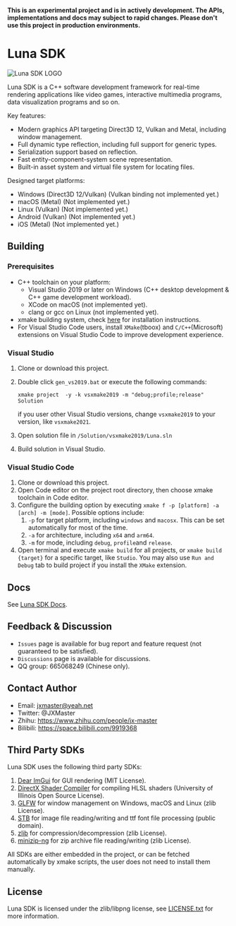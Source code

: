 **This is an experimental project and is in actively development. The APIs, implementations and docs may subject to rapid changes. Please don't use this project in production environments.**

# Luna SDK

![Luna SDK LOGO](https://www.lunasdk.org/logo.png)

Luna SDK is a C++ software development framework for real-time rendering applications like video games, interactive multimedia programs, data visualization programs and so on.

Key features:

* Modern graphics API targeting Direct3D 12, Vulkan and Metal, including window management.
* Full dynamic type reflection, including full support for generic types.
* Serialization support based on reflection.
* Fast entity-component-system scene representation.
* Built-in asset system and virtual file system for locating files.

Designed target platforms:

* Windows (Direct3D 12/Vulkan) (Vulkan binding not implemented yet.)
* macOS (Metal) (Not implemented yet.)
* Linux (Vulkan) (Not implemented yet.)
* Android (Vulkan) (Not implemented yet.)
* iOS (Metal) (Not implemented yet.)

## Building

### Prerequisites
* C++ toolchain on your platform:
    * Visual Studio 2019 or later on Windows (C++ desktop development & C++ game development workload).
    * XCode on macOS (not implemented yet).
    * clang or gcc on Linux (not implemented yet).
* xmake building system, check [here](https://xmake.io/#/guide/installation) for installation instructions.
* For Visual Studio Code users, install `XMake`(tboox) and `C/C++`(Microsoft) extensions on Visual Studio Code to improve development experience.

### Visual Studio
1. Clone or download this project.
1. Double click `gen_vs2019.bat` or execute the following commands:

    ``` xmake project  -y -k vsxmake2019 -m "debug;profile;release" Solution ```

    if you user other Visual Studio versions, change `vsxmake2019` to your version, like `vsxmake2021`.

1. Open solution file in `/Solution/vsxmake2019/Luna.sln`
1. Build solution in Visual Studio.

### Visual Studio Code
1. Clone or download this project.
1. Open Code editor on the project root directory, then choose xmake toolchain in Code editor.
1. Configure the building option by executing `xmake f -p [platform] -a [arch] -m [mode]`. Possible options include:
   1. `-p` for target platform, including `windows` and `macosx`. This can be set automatically for most of the time.
   1. `-a` for architecture, including `x64` and `arm64`. 
   1. `-m` for mode, including `debug`, `profile`and `release`.
1. Open terminal and execute `xmake build` for all projects, or `xmake build {target}` for a specific target, like `Studio`. You may also use `Run and Debug` tab to build project if you install the `XMake` extension.

## Docs 
See [Luna SDK Docs](https://www.lunasdk.org).

## Feedback & Discussion
* `Issues` page is available for bug report and feature request (not guaranteed to be satisfied).
* `Discussions` page is available for discussions.
* QQ group: 665068249 (Chinese only).

## Contact Author
* Email: jxmaster@yeah.net
* Twitter: @JXMaster
* Zhihu: https://www.zhihu.com/people/jx-master
* Bilibili: https://space.bilibili.com/9919368

## Third Party SDKs
Luna SDK uses the following third party SDKs:
1. [Dear ImGui](https://github.com/ocornut/imgui) for GUI rendering (MIT License).
1. [DirectX Shader Compiler](https://github.com/microsoft/DirectXShaderCompiler) for compiling HLSL shaders (University of Illinois Open Source License).
1. [GLFW](https://github.com/glfw/glfw) for window management on Windows, macOS and Linux (zlib License).
1. [STB](https://github.com/nothings/stb) for image file reading/writing and ttf font file processing (public domain).
1. [zlib](https://github.com/madler/zlib) for compression/decompression (zlib License).
1. [minizip-ng](https://github.com/zlib-ng/minizip-ng) for zip archive file reading/writing (zlib License).

All SDKs are either embedded in the project, or can be fetched automatically by xmake scripts, the user does not need to install them manually.

## License
Luna SDK is licensed under the zlib/libpng license, see [LICENSE.txt](./LICENSE.txt) for more information.